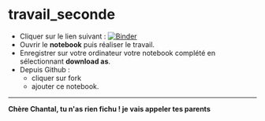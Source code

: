 # travail_seconde

- Cliquer sur le lien suivant : [![Binder](https://mybinder.org/badge_logo.svg)](https://mybinder.org/v2/gh/fredpandas/travail1-ChantalUlysse/master)
- Ouvrir le **notebook** puis réaliser le travail.
- Enregistrer sur votre ordinateur votre notebook complété en sélectionnant **download as**.
- Depuis Github : 
  - cliquer sur fork
  - ajouter ce notebook.
  
  
-------------------------------------------------------------------
**Chère Chantal, tu n'as rien fichu ! je vais appeler tes parents**
